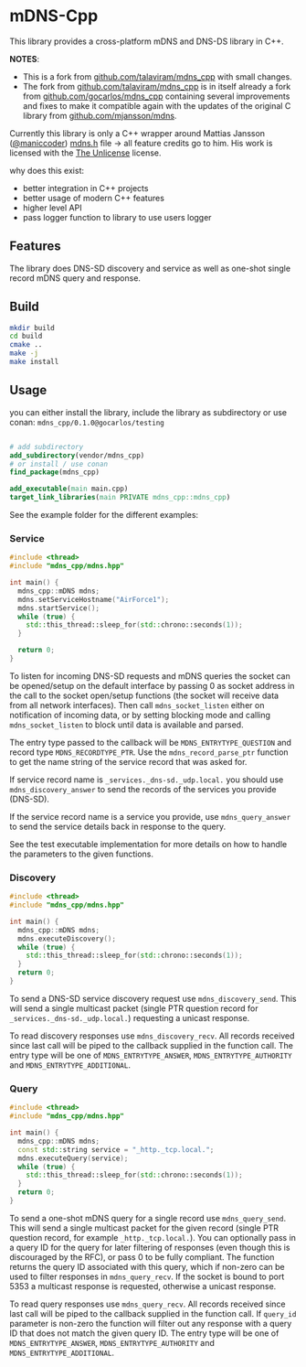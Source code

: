 # mDNS-Cpp

This library provides a cross-platform mDNS and DNS-DS library in C++.

__NOTES__:

- This is a fork from [github.com/talaviram/mdns_cpp](https://github.com/talaviram/mdns_cpp) with small changes.
- The fork from [github.com/talaviram/mdns_cpp](https://github.com/talaviram/mdns_cpp) is in itself already a fork from [github.com/gocarlos/mdns_cpp](https://github.com/gocarlos/mdns_cpp) containing several improvements and fixes to make it compatible again with the updates of the original C library from [github.com/mjansson/mdns](https://github.com/mjansson/mdns).

Currently this library is only a C++ wrapper around Mattias Jansson ([@maniccoder](https://twitter.com/maniccoder)) [mdns.h](https://github.com/mjansson/mdns) file -> all feature credits go to him. His work is licensed with the [The Unlicense](https://github.com/mjansson/mdns/blob/master/LICENSE) license.

why does this exist:

* better integration in C++ projects
* better usage of modern C++ features
* higher level API
* pass logger function to library to use users logger

## Features

The library does DNS-SD discovery and service as well as one-shot single record mDNS query and response.

## Build

```bash
mkdir build
cd build
cmake ..
make -j
make install
```

## Usage

you can either install the library, include the library as subdirectory or use conan: `mdns_cpp/0.1.0@gocarlos/testing`

```cmake

# add subdirectory
add_subdirectory(vendor/mdns_cpp)
# or install / use conan
find_package(mdns_cpp)

add_executable(main main.cpp)
target_link_libraries(main PRIVATE mdns_cpp::mdns_cpp)
```

See the example folder for the different examples:

### Service

```c++
#include <thread>
#include "mdns_cpp/mdns.hpp"

int main() {
  mdns_cpp::mDNS mdns;
  mdns.setServiceHostname("AirForce1");
  mdns.startService();
  while (true) {
    std::this_thread::sleep_for(std::chrono::seconds(1));
  }

  return 0;
}
```

To listen for incoming DNS-SD requests and mDNS queries the socket can be opened/setup on the default interface by passing 0 as socket address in the call to the socket open/setup functions (the socket will receive data from all network interfaces). Then call `mdns_socket_listen` either on notification of incoming data, or by setting blocking mode and calling `mdns_socket_listen` to block until data is available and parsed.

The entry type passed to the callback will be `MDNS_ENTRYTYPE_QUESTION` and record type `MDNS_RECORDTYPE_PTR`. Use the `mdns_record_parse_ptr` function to get the name string of the service record that was asked for.

If service record name is `_services._dns-sd._udp.local.` you should use `mdns_discovery_answer` to send the records of the services you provide (DNS-SD).

If the service record name is a service you provide, use `mdns_query_answer` to send the service details back in response to the query.

See the test executable implementation for more details on how to handle the parameters to the given functions.

### Discovery

```c++
#include <thread>
#include "mdns_cpp/mdns.hpp"

int main() {
  mdns_cpp::mDNS mdns;
  mdns.executeDiscovery();
  while (true) {
    std::this_thread::sleep_for(std::chrono::seconds(1));
  }
  return 0;
}
```

To send a DNS-SD service discovery request use `mdns_discovery_send`. This will send a single multicast packet (single PTR question record for `_services._dns-sd._udp.local.`) requesting a unicast response.

To read discovery responses use `mdns_discovery_recv`. All records received since last call will be piped to the callback supplied in the function call. The entry type will be one of `MDNS_ENTRYTYPE_ANSWER`, `MDNS_ENTRYTYPE_AUTHORITY` and `MDNS_ENTRYTYPE_ADDITIONAL`.

### Query

```c++
#include <thread>
#include "mdns_cpp/mdns.hpp"

int main() {
  mdns_cpp::mDNS mdns;
  const std::string service = "_http._tcp.local.";
  mdns.executeQuery(service);
  while (true) {
    std::this_thread::sleep_for(std::chrono::seconds(1));
  }
  return 0;
}
```

To send a one-shot mDNS query for a single record use `mdns_query_send`. This will send a single multicast packet for the given record (single PTR question record, for example `_http._tcp.local.`). You can optionally pass in a query ID for the query for later filtering of responses (even though this is discouraged by the RFC), or pass 0 to be fully compliant. The function returns the query ID associated with this query, which if non-zero can be used to filter responses in `mdns_query_recv`. If the socket is bound to port 5353 a multicast response is requested, otherwise a unicast response.

To read query responses use `mdns_query_recv`. All records received since last call will be piped to the callback supplied in the function call. If `query_id` parameter is non-zero the function will filter out any response with a query ID that does not match the given query ID. The entry type will be one of `MDNS_ENTRYTYPE_ANSWER`, `MDNS_ENTRYTYPE_AUTHORITY` and `MDNS_ENTRYTYPE_ADDITIONAL`.
